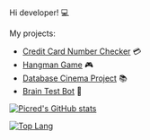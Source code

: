 Hi developer! 💻

My projects:
- [Credit Card Number Checker](https://github.com/Picred/ccn-check) 💳
- [Hangman Game](https://github.com/Picred/hangman-game) 🎮
- [Database Cinema Project](https://github.com/Picred/cinema-database) 📚
- [Brain Test Bot](https://github.com/Picred/brain-test-bot) 🧠

[![Picred's GitHub stats](https://github-readme-stats.vercel.app/api?username=Picred&show_icons=true&rank_icon=github)](https://github.com/Picred)

[![Top Lang](https://github-readme-stats.vercel.app/api/top-langs/?username=Picred&layout=compact)](https://github.com/Picred)

